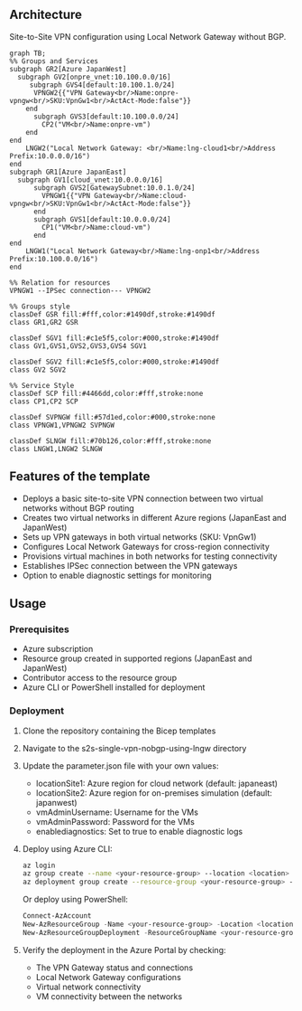 ## Architecture
Site-to-Site VPN configuration using Local Network Gateway without BGP.

```mermaid
graph TB;
%% Groups and Services
subgraph GR2[Azure JapanWest]
  subgraph GV2[onpre_vnet:10.100.0.0/16]
     subgraph GVS4[default:10.100.1.0/24]
      VPNGW2{{"VPN Gateway<br/>Name:onpre-vpngw<br/>SKU:VpnGw1<br/>ActAct-Mode:false"}}
    end
      subgraph GVS3[default:10.100.0.0/24]
        CP2("VM<br/>Name:onpre-vm")
    end
end
    LNGW2("Local Network Gateway: <br/>Name:lng-cloud1<br/>Address Prefix:10.0.0.0/16")
end
subgraph GR1[Azure JapanEast]
  subgraph GV1[cloud_vnet:10.0.0.0/16]
      subgraph GVS2[GatewaySubnet:10.0.1.0/24]
        VPNGW1{{"VPN Gateway<br/>Name:cloud-vpngw<br/>SKU:VpnGw1<br/>ActAct-Mode:false"}}
      end
      subgraph GVS1[default:10.0.0.0/24]
        CP1("VM<br/>Name:cloud-vm")
      end
end
    LNGW1("Local Network Gateway<br/>Name:lng-onp1<br/>Address Prefix:10.100.0.0/16")
end

%% Relation for resources
VPNGW1 --IPSec connection--- VPNGW2

%% Groups style
classDef GSR fill:#fff,color:#1490df,stroke:#1490df
class GR1,GR2 GSR

classDef SGV1 fill:#c1e5f5,color:#000,stroke:#1490df
class GV1,GVS1,GVS2,GVS3,GVS4 SGV1

classDef SGV2 fill:#c1e5f5,color:#000,stroke:#1490df
class GV2 SGV2
 
%% Service Style
classDef SCP fill:#4466dd,color:#fff,stroke:none
class CP1,CP2 SCP

classDef SVPNGW fill:#57d1ed,color:#000,stroke:none
class VPNGW1,VPNGW2 SVPNGW

classDef SLNGW fill:#70b126,color:#fff,stroke:none
class LNGW1,LNGW2 SLNGW

```

## Features of the template

- Deploys a basic site-to-site VPN connection between two virtual networks without BGP routing
- Creates two virtual networks in different Azure regions (JapanEast and JapanWest)
- Sets up VPN gateways in both virtual networks (SKU: VpnGw1)
- Configures Local Network Gateways for cross-region connectivity
- Provisions virtual machines in both networks for testing connectivity
- Establishes IPSec connection between the VPN gateways
- Option to enable diagnostic settings for monitoring

## Usage

### Prerequisites
- Azure subscription
- Resource group created in supported regions (JapanEast and JapanWest)
- Contributor access to the resource group
- Azure CLI or PowerShell installed for deployment

### Deployment

1. Clone the repository containing the Bicep templates
2. Navigate to the s2s-single-vpn-nobgp-using-lngw directory
3. Update the parameter.json file with your own values:
   - locationSite1: Azure region for cloud network (default: japaneast)
   - locationSite2: Azure region for on-premises simulation (default: japanwest)
   - vmAdminUsername: Username for the VMs
   - vmAdminPassword: Password for the VMs
   - enablediagnostics: Set to true to enable diagnostic logs

4. Deploy using Azure CLI:
   ```bash
   az login
   az group create --name <your-resource-group> --location <location>
   az deployment group create --resource-group <your-resource-group> --template-file main.bicep --parameters parameter.json
   ```

   Or deploy using PowerShell:
   ```powershell
   Connect-AzAccount
   New-AzResourceGroup -Name <your-resource-group> -Location <location>
   New-AzResourceGroupDeployment -ResourceGroupName <your-resource-group> -TemplateFile main.bicep -TemplateParameterFile parameter.json
   ```

5. Verify the deployment in the Azure Portal by checking:
   - The VPN Gateway status and connections
   - Local Network Gateway configurations
   - Virtual network connectivity
   - VM connectivity between the networks
